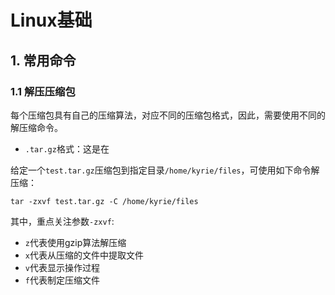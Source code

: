 # Linux基础
## 1. 常用命令
### 1.1 解压压缩包
每个压缩包具有自己的压缩算法，对应不同的压缩包格式，因此，需要使用不同的解压缩命令。
- `.tar.gz`格式：这是在

给定一个`test.tar.gz`压缩包到指定目录`/home/kyrie/files`，可使用如下命令解压缩：
```terminal
tar -zxvf test.tar.gz -C /home/kyrie/files
```
其中，重点关注参数`-zxvf`: 
- `z`代表使用gzip算法解压缩
- `x`代表从压缩的文件中提取文件
- `v`代表显示操作过程
- `f`代表制定压缩文件